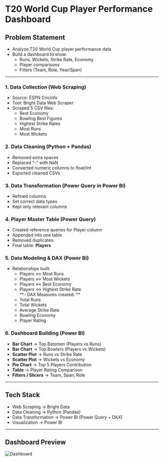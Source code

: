 # T20 World Cup Player Performance Dashboard  

## Problem Statement  
- Analyze T20 World Cup player performance data  
- Build a dashboard to show:  
  - Runs, Wickets, Strike Rate, Economy  
  - Player comparisons  
  - Filters (Team, Role, Year/Span)  
 ---
### 1. Data Collection (Web Scraping)  
- Source: ESPN Cricinfo  
- Tool: Bright Data Web Scraper  
- Scraped 5 CSV files:  
  - Best Economy  
  - Bowling Best Figures  
  - Highest Strike Rates  
  - Most Runs  
  - Most Wickets  

### 2. Data Cleaning (Python + Pandas)  
- Removed extra spaces  
- Replaced "-" with NaN  
- Converted numeric columns to float/int  
- Exported cleaned CSVs  

### 3. Data Transformation (Power Query in Power BI)  
- Refined columns  
- Set correct data types  
- Kept only relevant columns  

### 4. Player Master Table (Power Query)  
- Created reference queries for Player column  
- Appended into one table  
- Removed duplicates  
- Final table: **Players**  

### 5. Data Modeling & DAX (Power BI)  
- Relationships built:  
  - Players ↔ Most Runs  
  - Players ↔ Most Wickets  
  - Players ↔ Best Economy  
  - Players ↔ Highest Strike Rate  
**- DAX Measures created: ** 
  - Total Runs  
  - Total Wickets  
  - Average Strike Rate  
  - Bowling Economy  
  - Player Rating  

### 6. Dashboard Building (Power BI)  
- **Bar Chart** → Top Batsmen (Players vs Runs)  
- **Bar Chart** → Top Bowlers (Players vs Wickets)  
- **Scatter Plot** → Runs vs Strike Rate  
- **Scatter Plot** → Wickets vs Economy  
- **Pie Chart** → Top 5 Players Contribution  
- **Table** → Player Rating Comparison  
- **Filters / Slicers** → Team, Span, Role  

---
## Tech Stack  
- Web Scraping → Bright Data  
- Data Cleaning → Python (Pandas)  
- Data Transformation → Power BI (Power Query + DAX)  
- Visualization → Power BI  

---

##  Dashboard Preview  
![Dashboard](Dashboard.png)  
